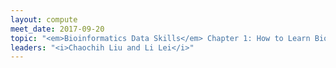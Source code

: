 ```yaml
---
layout: compute
meet_date: 2017-09-20
topic: "<em>Bioinformatics Data Skills</em> Chapter 1: How to Learn Bioinformatics"
leaders: "<i>Chaochih Liu and Li Lei</i>"
---
```


